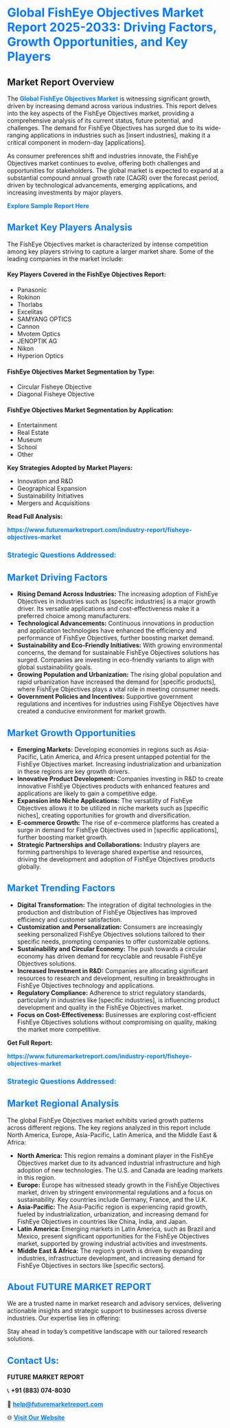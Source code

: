 <h1 style="color: #007BFF;">Global FishEye Objectives Market Report 2025-2033: Driving Factors, Growth Opportunities, and Key Players</h1>

<section id="overview">
<h2>Market Report Overview</h2>
<p>The <a href="https://www.futuremarketreport.com/industry-report/fisheye-objectives-market" style="color: #007BFF; text-decoration: none;"><strong>Global FishEye Objectives Market</strong></a> is witnessing significant growth, driven by increasing demand across various industries. This report delves into the key aspects of the FishEye Objectives market, providing a comprehensive analysis of its current status, future potential, and challenges. The demand for FishEye Objectives has surged due to its wide-ranging applications in industries such as [insert industries], making it a critical component in modern-day [applications].</p>
<p>As consumer preferences shift and industries innovate, the FishEye Objectives market continues to evolve, offering both challenges and opportunities for stakeholders. The global market is expected to expand at a substantial compound annual growth rate (CAGR) over the forecast period, driven by technological advancements, emerging applications, and increasing investments by major players.</p>
</section>

<section id="overview">
<p><a href="https://www.futuremarketreport.com/request-sample/reportId=76376" style="color: #007BFF; text-decoration: none;"><strong>Explore Sample Report Here</strong></a></p>
</section>

<section id="key-players">
<h2 style="color: #007BFF;">Market Key Players Analysis</h2>
<p>The FishEye Objectives market is characterized by intense competition among key players striving to capture a larger market share. Some of the leading companies in the market include:</p>
<h4>Key Players Covered in the FishEye Objectives Report:</h4>
<ul><li>Panasonic</li><li>Rokinon</li><li>Thorlabs</li><li>Excelitas</li><li>SAMYANG OPTICS</li><li>Cannon</li><li>Mvotem Optics</li><li>JENOPTIK AG</li><li>Nikon</li><li>Hyperion Optics</li></ul>
<h4>FishEye Objectives Market Segmentation by Type:</h4>
<ul><li>Circular Fisheye Objective</li><li>Diagonal Fisheye Objective</li></ul>

<h4>FishEye Objectives Market Segmentation by Application:</h4>
<ul><li>Entertainment</li><li>Real Estate</li><li>Museum</li><li>School</li><li>Other</li></ul>
<p><strong>Key Strategies Adopted by Market Players:</strong></p>
<ul>
<li>Innovation and R&D</li>
<li>Geographical Expansion</li>
<li>Sustainability Initiatives</li>
<li>Mergers and Acquisitions</li>
</ul>
</section>

<section>
<p><strong>Read Full Analysis: </strong></p><a href="https://www.futuremarketreport.com/industry-report/fisheye-objectives-market" style="color: #007BFF; text-decoration: none;"><strong>https://www.futuremarketreport.com/industry-report/fisheye-objectives-market</strong></a>
<h3 style="color: #007BFF;">Strategic Questions Addressed:</h3>
</section>

<section id="driving-factors">
<h2 style="color: #007BFF;">Market Driving Factors</h2>
<ul>
<li><strong>Rising Demand Across Industries:</strong> The increasing adoption of FishEye Objectives in industries such as [specific industries] is a major growth driver. Its versatile applications and cost-effectiveness make it a preferred choice among manufacturers.</li>
<li><strong>Technological Advancements:</strong> Continuous innovations in production and application technologies have enhanced the efficiency and performance of FishEye Objectives, further boosting market demand.</li>
<li><strong>Sustainability and Eco-Friendly Initiatives:</strong> With growing environmental concerns, the demand for sustainable FishEye Objectives solutions has surged. Companies are investing in eco-friendly variants to align with global sustainability goals.</li>
<li><strong>Growing Population and Urbanization:</strong> The rising global population and rapid urbanization have increased the demand for [specific products], where FishEye Objectives plays a vital role in meeting consumer needs.</li>
<li><strong>Government Policies and Incentives:</strong> Supportive government regulations and incentives for industries using FishEye Objectives have created a conducive environment for market growth.</li>
</ul>
</section>

<section id="growth-opportunities">
<h2 style="color: #007BFF;">Market Growth Opportunities</h2>
<ul>
<li><strong>Emerging Markets:</strong> Developing economies in regions such as Asia-Pacific, Latin America, and Africa present untapped potential for the FishEye Objectives market. Increasing industrialization and urbanization in these regions are key growth drivers.</li>
<li><strong>Innovative Product Development:</strong> Companies investing in R&D to create innovative FishEye Objectives products with enhanced features and applications are likely to gain a competitive edge.</li>
<li><strong>Expansion into Niche Applications:</strong> The versatility of FishEye Objectives allows it to be utilized in niche markets such as [specific niches], creating opportunities for growth and diversification.</li>
<li><strong>E-commerce Growth:</strong> The rise of e-commerce platforms has created a surge in demand for FishEye Objectives used in [specific applications], further boosting market growth.</li>
<li><strong>Strategic Partnerships and Collaborations:</strong> Industry players are forming partnerships to leverage shared expertise and resources, driving the development and adoption of FishEye Objectives products globally.</li>
</ul>
</section>

<section id="trending-factors">
<h2 style="color: #007BFF;">Market Trending Factors</h2>
<ul>
<li><strong>Digital Transformation:</strong> The integration of digital technologies in the production and distribution of FishEye Objectives has improved efficiency and customer satisfaction.</li>
<li><strong>Customization and Personalization:</strong> Consumers are increasingly seeking personalized FishEye Objectives solutions tailored to their specific needs, prompting companies to offer customizable options.</li>
<li><strong>Sustainability and Circular Economy:</strong> The push towards a circular economy has driven demand for recyclable and reusable FishEye Objectives solutions.</li>
<li><strong>Increased Investment in R&D:</strong> Companies are allocating significant resources to research and development, resulting in breakthroughs in FishEye Objectives technology and applications.</li>
<li><strong>Regulatory Compliance:</strong> Adherence to strict regulatory standards, particularly in industries like [specific industries], is influencing product development and quality in the FishEye Objectives market.</li>
<li><strong>Focus on Cost-Effectiveness:</strong> Businesses are exploring cost-efficient FishEye Objectives solutions without compromising on quality, making the market more competitive.</li>
</ul>
</section>

<section>
<p><strong>Get Full Report: </strong></p><a href="https://www.futuremarketreport.com/industry-report/fisheye-objectives-market" style="color: #007BFF; text-decoration: none;"><strong>https://www.futuremarketreport.com/industry-report/fisheye-objectives-market</strong></a>
<h3 style="color: #007BFF;">Strategic Questions Addressed:</h3>
</section>


<section id="regional-analysis">
<h2 style="color: #007BFF;">Market Regional Analysis</h2>
<p>The global FishEye Objectives market exhibits varied growth patterns across different regions. The key regions analyzed in this report include North America, Europe, Asia-Pacific, Latin America, and the Middle East & Africa:</p>
<ul>
<li><strong>North America:</strong> This region remains a dominant player in the FishEye Objectives market due to its advanced industrial infrastructure and high adoption of new technologies. The U.S. and Canada are leading markets in this region.</li>
<li><strong>Europe:</strong> Europe has witnessed steady growth in the FishEye Objectives market, driven by stringent environmental regulations and a focus on sustainability. Key countries include Germany, France, and the U.K.</li>
<li><strong>Asia-Pacific:</strong> The Asia-Pacific region is experiencing rapid growth, fueled by industrialization, urbanization, and increasing demand for FishEye Objectives in countries like China, India, and Japan.</li>
<li><strong>Latin America:</strong> Emerging markets in Latin America, such as Brazil and Mexico, present significant opportunities for the FishEye Objectives market, supported by growing industrial activities and investments.</li>
<li><strong>Middle East & Africa:</strong> The region’s growth is driven by expanding industries, infrastructure development, and increasing demand for FishEye Objectives in sectors like [specific sectors].</li>
</ul>
</section>

<footer>
<h2 style="color: #007BFF;">About FUTURE MARKET REPORT</h2>
<p>We are a trusted name in market research and advisory services, delivering actionable insights and strategic support to businesses across diverse industries. Our expertise lies in offering:</p>

<p>Stay ahead in today’s competitive landscape with our tailored research solutions.</p>

<h2 style="color: #007BFF;">Contact Us:</h2>
<p><strong>FUTURE MARKET REPORT</strong></p>
<p>📞 <strong>+91 (883) 074-8030</strong></p>
<p>📧 <strong><a href="mailto:help@futuremarketreport.com" style="color: #007BFF;">help@futuremarketreport.com</a></strong></p>
<p>🌐 <strong><a href="https://www.futuremarketreport.com/" style="color: #007BFF;">Visit Our Website</a></strong></p>
</footer>
